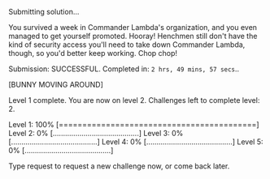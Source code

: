 Submitting solution...

You survived a week in Commander Lambda's organization, and you even managed to get yourself promoted. Hooray! Henchmen still don't have the kind of security access you'll need to take down Commander Lambda, though, so you'd better keep working. Chop chop!

Submission: SUCCESSFUL. Completed in: `2 hrs, 49 mins, 57 secs`..

[BUNNY MOVING AROUND]

Level 1 complete.
You are now on level 2.
Challenges left to complete level: 2.

Level 1: 100% [==========================================]
Level 2:   0% [..........................................]
Level 3:   0% [..........................................]
Level 4:   0% [..........................................]
Level 5:   0% [..........................................]

Type request to request a new challenge now, or come back later.